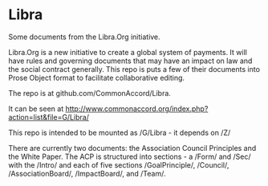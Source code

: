 # Libra
Some documents from the Libra.Org initiative.

Libra.Org is a new initiative to create a global system of payments. It will have rules and governing documents that may have an impact on law and the social contract generally.  This repo is puts a few of their documents into Prose Object format to facilitate collaborative editing.

The repo is at github.com/CommonAccord/Libra.

It can be seen at http://www.commonaccord.org/index.php?action=list&file=G/Libra/

This repo is intended to be mounted as /G/Libra  - it depends on /Z/

There are currently two documents: the Association Council Principles and the White Paper.  The ACP is structured into sections - a /Form/ and /Sec/ with the /Intro/ and each of five sections /GoalPrinciple/, /Council/, /AssociationBoard/, /ImpactBoard/, and /Team/.



